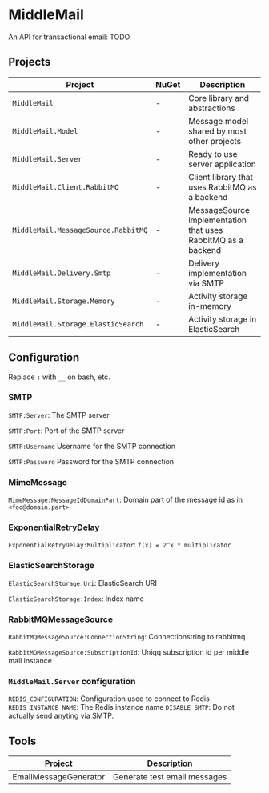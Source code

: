 # MiddleMail

An API for transactional email: TODO

## Projects

| Project                               | NuGet     | Description |
|  -----------------------------------  |  -------  |  -----------------------------------------------------------  |
| `MiddleMail`                          | -         | Core library and abstractions                                 |
| `MiddleMail.Model`                    | -         | Message model shared by most other projects                   |
| `MiddleMail.Server`                   | -         | Ready to use server application                               |
| `MiddleMail.Client.RabbitMQ`          | -         | Client library that uses RabbitMQ as a backend                |
| `MiddleMail.MessageSource.RabbitMQ`   | -         | MessageSource implementation that uses RabbitMQ as a backend  |
| `MiddleMail.Delivery.Smtp`            | -         | Delivery implementation via SMTP                              |
| `MiddleMail.Storage.Memory`           | -         | Activity storage in-memory                                    |
| `MiddleMail.Storage.ElasticSearch`    | -         | Activity storage in ElasticSearch                             |

## Configuration

Replace `:` with `__` on bash, etc.

### SMTP

`SMTP:Server`: The SMTP server

`SMTP:Port`: Port of the SMTP server

`SMTP:Username` Username for the SMTP connection

`SMTP:Password` Password for the SMTP connection

### MimeMessage

`MimeMessage:MessageIdDomainPart`: Domain part of the message id as in `<foo@domain.part>`

### ExponentialRetryDelay

`ExponentialRetryDelay:Multiplicator`: `f(x) = 2^x * multiplicator`

### ElasticSearchStorage

`ElasticSearchStorage:Uri`: ElasticSearch URI

`ElasticSearchStorage:Index`: Index name

### RabbitMQMessageSource

`RabbitMQMessageSource:ConnectionString`: Connectionstring to rabbitmq

`RabbitMQMessageSource:SubscriptionId`: Uniqq subscription id per middle mail instance

### `MiddleMail.Server` configuration

`REDIS_CONFIGURATION`: Configuration used to connect to Redis
`REDIS_INSTANCE_NAME`: The Redis instance name
`DISABLE_SMTP`: Do not actually send anyting via SMTP.

## Tools

| Project               | Description                   |
| --------------------- | ----------------------------- |
| EmailMessageGenerator | Generate test email messages  |
